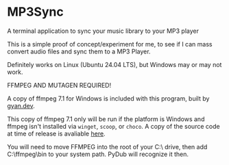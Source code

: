 # MP3Sync
A terminal application to sync your music library to your MP3 player

This is a simple proof of concept/experiment for me, to see if I can mass convert audio files and sync them to a MP3 Player.

Definitely works on Linux (Ubuntu 24.04 LTS), but Windows may or may not work.

FFMPEG AND MUTAGEN REQUIRED!

A copy of ffmpeg 7.1 for Windows is included with this program, built by [gyan.dev](https://www.gyan.dev/ffmpeg/builds/#release-builds).

This copy of ffmpeg 7.1 only will be run if the platform is Windows and ffmpeg isn't installed via `winget`, `scoop`, or `choco`. A copy of the source code at time of release is avaliable [here](https://github.com/FFmpeg/FFmpeg/commit/b08d7969c5).

You will need to move FFMPEG into the root of your C:\ drive, then add C:\ffmpeg\bin to your system path. PyDub will recognize it then.

